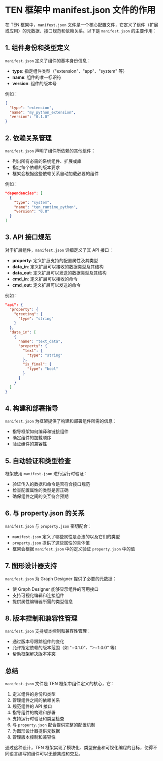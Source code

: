 



# TEN 框架中 manifest.json 文件的作用

在 TEN 框架中，`manifest.json` 文件是一个核心配置文件，它定义了组件（扩展或应用）的元数据、接口规范和依赖关系。以下是 `manifest.json` 的主要作用：

## 1. 组件身份和类型定义

`manifest.json` 定义了组件的基本身份信息：

- **type**: 指定组件类型（"extension"、"app"、"system" 等）
- **name**: 组件的唯一标识符
- **version**: 组件的版本号

例如：
```json
{
  "type": "extension",
  "name": "my_python_extension",
  "version": "0.1.0"
}
```

## 2. 依赖关系管理

`manifest.json` 声明了组件所依赖的其他组件：

- 列出所有必需的系统组件、扩展或库
- 指定每个依赖的版本要求
- 框架会根据这些依赖关系自动加载必要的组件

例如：
```json
"dependencies": [
  {
    "type": "system",
    "name": "ten_runtime_python",
    "version": "0.8"
  }
]
```

## 3. API 接口规范

对于扩展组件，`manifest.json` 详细定义了其 API 接口：

- **property**: 定义扩展支持的配置属性及其类型
- **data_in**: 定义扩展可以接收的数据类型及其结构
- **data_out**: 定义扩展可以发送的数据类型及其结构
- **cmd_in**: 定义扩展可以接收的命令
- **cmd_out**: 定义扩展可以发送的命令

例如：
```json
"api": {
  "property": {
    "greeting": {
      "type": "string"
    }
  },
  "data_in": [
    {
      "name": "text_data",
      "property": {
        "text": {
          "type": "string"
        },
        "is_final": {
          "type": "bool"
        }
      }
    }
  ]
}
```

## 4. 构建和部署指导

`manifest.json` 为框架提供了构建和部署组件所需的信息：

- 指导框架如何编译和链接组件
- 确定组件的加载顺序
- 验证组件的兼容性

## 5. 自动验证和类型检查

框架使用 `manifest.json` 进行运行时验证：

- 验证传入的数据和命令是否符合接口规范
- 检查配置属性的类型是否正确
- 确保组件之间的交互符合预期

## 6. 与 property.json 的关系

`manifest.json` 与 `property.json` 密切配合：

- `manifest.json` 定义了哪些属性是合法的以及它们的类型
- `property.json` 提供了这些属性的具体值
- 框架会根据 `manifest.json` 中的定义验证 `property.json` 中的值

## 7. 图形设计器支持

`manifest.json` 为 Graph Designer 提供了必要的元数据：

- 使 Graph Designer 能够显示组件的可用接口
- 支持可视化编辑和连接组件
- 提供属性编辑器所需的类型信息

## 8. 版本控制和兼容性管理

`manifest.json` 支持版本控制和兼容性管理：

- 通过版本号跟踪组件的变化
- 允许指定依赖的版本范围（如 "=0.1.0"、">=1.0.0" 等）
- 帮助框架解决版本冲突

## 总结

`manifest.json` 文件是 TEN 框架中组件定义的核心，它：

1. 定义组件的身份和类型
2. 管理组件之间的依赖关系
3. 规范组件的 API 接口
4. 指导组件的构建和部署
5. 支持运行时验证和类型检查
6. 与 `property.json` 配合提供完整的配置机制
7. 为图形设计器提供元数据
8. 管理版本控制和兼容性

通过这种设计，TEN 框架实现了模块化、类型安全和可视化编程的目标，使得不同语言编写的组件可以无缝集成和交互。
